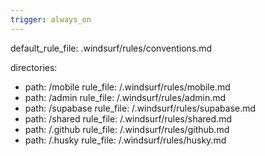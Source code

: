 ```yaml
---
trigger: always_on
---
```


default_rule_file: .windsurf/rules/conventions.md

directories:
  - path: /mobile
    rule_file: /.windsurf/rules/mobile.md
  - path: /admin
    rule_file: /.windsurf/rules/admin.md
  - path: /supabase
    rule_file: /.windsurf/rules/supabase.md
  - path: /shared
    rule_file: /.windsurf/rules/shared.md
  - path: /.github
    rule_file: /.windsurf/rules/github.md
  - path: /.husky
rule_file: /.windsurf/rules/husky.md
